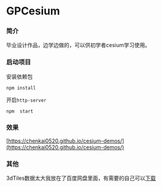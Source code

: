 # GPCesium

### 简介
毕业设计作品，边学边做的，可以供初学者cesium学习使用。

### 启动项目

安装依赖包

```shell
npm install 
```

开启`http-server`

```shell
npm  start 
```

### 效果
[https://chenkai0520.github.io/cesium-demos/](https://chenkai0520.github.io/cesium-demos/)

### 其他
3dTiles数据太大我放在了百度网盘里面，有需要的自己可以[下载](https://pan.baidu.com/s/1WxyuH73d5wi-SoCWuyEJKw)

